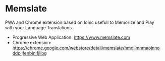 # Memslate

PWA and Chrome extension based on Ionic usefull to Memorize and Play with your Language Translations. 

- Progressive Web Application: https://www.memslate.com
- Chrome extension: https://chrome.google.com/webstore/detail/memslate/hmdilmnmaojnnoddpljfenbinlfjlibg


